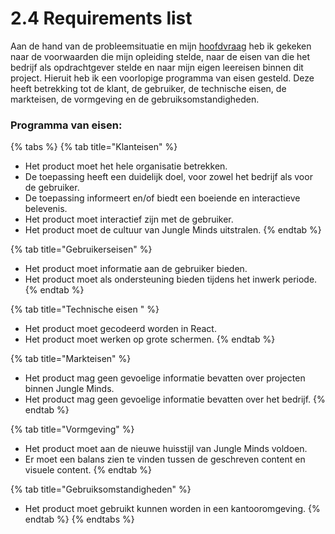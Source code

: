 # 2.4 Requirements list

Aan de hand van de probleemsituatie en mijn [hoofdvraag](../1.-introductie/onderzoeksvragen.md#hoofdvraag) heb ik gekeken naar de voorwaarden die mijn opleiding stelde, naar de eisen van die het bedrijf als opdrachtgever stelde en naar mijn eigen leereisen binnen dit project. Hieruit heb ik een voorlopige programma van eisen gesteld. Deze heeft betrekking tot de klant, de gebruiker, de technische eisen, de markteisen, de vormgeving en de gebruiksomstandigheden. 

### Programma van eisen: 

{% tabs %}
{% tab title="Klanteisen" %}
* Het product moet het hele organisatie betrekken. 
* De toepassing heeft een duidelijk doel, voor zowel het bedrijf als voor de gebruiker. 
* De toepassing informeert en/of biedt een boeiende en interactieve belevenis. 
* Het product moet interactief zijn met de gebruiker. 
* Het product moet de cultuur van Jungle Minds uitstralen. 
{% endtab %}

{% tab title="Gebruikerseisen" %}
* Het product moet informatie aan de gebruiker bieden. 
* Het product moet als ondersteuning bieden tijdens het inwerk periode.
{% endtab %}

{% tab title="Technische eisen " %}
* Het product moet gecodeerd worden in React.
* Het product moet werken op grote schermen. 
{% endtab %}

{% tab title="Markteisen" %}
* Het product mag geen gevoelige informatie bevatten over projecten binnen Jungle Minds.
* Het product mag geen gevoelige informatie bevatten over het bedrijf.
{% endtab %}

{% tab title="Vormgeving" %}
* Het product moet aan de nieuwe huisstijl van Jungle Minds voldoen. 
* Er moet een balans zien te vinden tussen de geschreven content en visuele content. 
{% endtab %}

{% tab title="Gebruiksomstandigheden" %}
* Het product moet gebruikt kunnen worden in een kantooromgeving.
{% endtab %}
{% endtabs %}

### 

